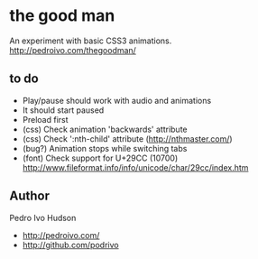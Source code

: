 # the good man
An experiment with basic CSS3 animations.
http://pedroivo.com/thegoodman/

## to do
+ Play/pause should work with audio and animations
+ It should start paused
+ Preload first
+ (css) Check animation 'backwards' attribute
+ (css) Check ':nth-child' attribute (http://nthmaster.com/)
+ (bug?) Animation stops while switching tabs
+ (font) Check support for U+29CC (10700)
http://www.fileformat.info/info/unicode/char/29cc/index.htm

## Author
Pedro Ivo Hudson

+ http://pedroivo.com/
+ http://github.com/podrivo
